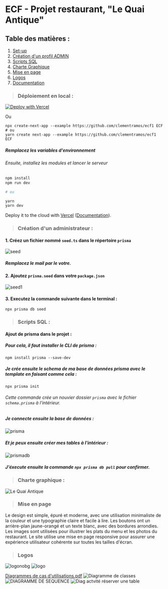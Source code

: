 # ECF - Projet restaurant, "Le Quai Antique"
## Table des matières : 
1. [Set-up](#setup)
2. [Création d'un profil ADMIN](#admin)
3. [Scripts SQL](#sql)
4. [Charte Graphique](#charte)
5. [Mise en page](#page)
6. [Logos](#logos)
7. [Documentation](#documentation)

<a name="setup"></a>
> ### Déploiement en local :

[![Deploy with Vercel](https://vercel.com/button)](https://vercel.com/new/clone?repository-url=https://github.com/clementramos/ecf1)

Ou

```
npx create-next-app --example https://github.com/clementramos/ecf1 ECF
# ou
yarn create next-app --example https://github.com/clementramos/ecf1 ECF
```
##### Remplacez les variables d'environnement

###### Ensuite, installez les modules et lancer le serveur

```bash
npm install
npm run dev

# ou

yarn
yarn dev
```

Deploy it to the cloud with [Vercel](https://vercel.com/new?utm_source=github&utm_medium=readme&utm_campaign=edge-middleware-eap) ([Documentation](https://nextjs.org/docs/deployment)).

<a name="admin"></a>
> ### Création d'un administrateur :

#### 1. Créez un fichier nommé `seed.ts` dans le répertoire `prisma`
![seed](https://user-images.githubusercontent.com/81080837/225086373-7d65c95b-998d-4759-acf6-70dd7bb7f95f.png)
##### Remplacez le mail par le votre.
#### 2. Ajoutez `prisma.seed` dans votre `package.json`
![seed1](https://user-images.githubusercontent.com/81080837/225086673-ff5a3c8a-2500-4f8e-ba22-b6b029dfae60.png)
#### 3. Executez la commande suivante dans le terminal :
`npx prisma db seed`

<a name="sql"></a>
> ### Scripts SQL :
#### Ajout de prisma dans le projet :
##### Pour cela, il faut installer le CLI de prisma :
`npm install prisma --save-dev`
##### Je crée ensuite le schema de ma base de données prisma avec le template en faisant comme cela :
`npx prisma init`
###### Cette commande crée un nouvier dossier `prisma` avec le fichier `schema.prisma` à l'intérieur.
##### Je connecte ensuite la base de données :
![prisma](https://user-images.githubusercontent.com/81080837/225087682-d0298202-a433-4045-81e5-c45c6ac5196b.png)

##### Et je peux ensuite créer mes tables à l'intérieur :
![prismadb](https://user-images.githubusercontent.com/81080837/225088105-940954c4-95a3-411f-ba4e-683c4a55f850.png)

##### J'éxecute ensuite la commande `npx prisma db pull` pour confirmer.

<a name="charte"></a>
> ### Charte graphique :
![Le Quai Antique](https://user-images.githubusercontent.com/81080837/225022197-e1e736ab-7a6f-4866-9f01-5a44f58f3ee9.png)

<a name="page"></a>
> ### Mise en page

Le design est simple, épuré et moderne, avec une utilisation minimaliste de la couleur et une typographie claire et facile à lire.
Les boutons ont un arrière-plan jaune-orangé et un texte blanc, avec des bordures arrondies.
Les images sont utilisées pour illustrer les plats du menu et les photos du restaurant.
Le site utilise une mise en page responsive pour assurer une expérience utilisateur cohérente sur toutes les tailles d'écran.

<a name="logos"></a>
> ### Logos
![logonobg](https://user-images.githubusercontent.com/81080837/225088883-3296fb0e-9425-43f2-9bec-5ee561c49be8.png)
![logo](https://user-images.githubusercontent.com/81080837/225088963-d48d7923-aa4f-491f-ac4d-870f9504d6a1.png)



[Diagrammes de cas d'utilisations.pdf](https://github.com/clementramos/ecf1/files/10968642/CAS.USE.pdf)
![Diagramme de classes](https://user-images.githubusercontent.com/81080837/225004591-f456cf7d-47c4-474b-b6c3-115be10c25bc.jpg)
![DIAGRAMME DE SEQUENCE](https://user-images.githubusercontent.com/81080837/225004596-96b0aaeb-ce83-4127-879d-037566ac30c4.jpg)
![Diag actvité réserver une table](https://user-images.githubusercontent.com/81080837/225004676-0d27224c-eeaf-4367-a77e-d457105ea0b5.jpg)
